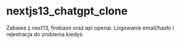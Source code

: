 # nextjs13_chatgpt_clone

Zabawa z next13, firebase oraz api openai.
Logowanie email/hasło i rejestracja do zrobienia kiedyś.
